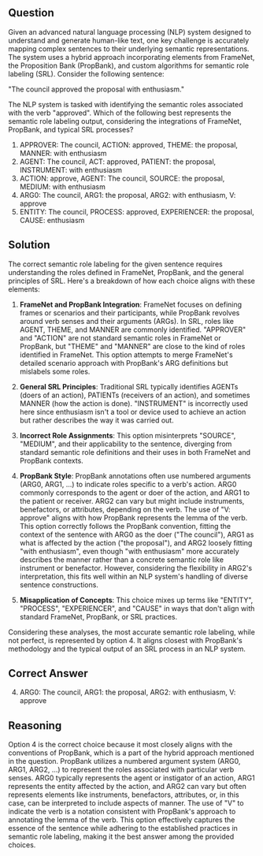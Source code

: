 ## Question
Given an advanced natural language processing (NLP) system designed to understand and generate human-like text, one key challenge is accurately mapping complex sentences to their underlying semantic representations. The system uses a hybrid approach incorporating elements from FrameNet, the Proposition Bank (PropBank), and custom algorithms for semantic role labeling (SRL). Consider the following sentence:

"The council approved the proposal with enthusiasm."

The NLP system is tasked with identifying the semantic roles associated with the verb "approved". Which of the following best represents the semantic role labeling output, considering the integrations of FrameNet, PropBank, and typical SRL processes?

1. APPROVER: The council, ACTION: approved, THEME: the proposal, MANNER: with enthusiasm
2. AGENT: The council, ACT: approved, PATIENT: the proposal, INSTRUMENT: with enthusiasm
3. ACTION: approve, AGENT: The council, SOURCE: the proposal, MEDIUM: with enthusiasm
4. ARG0: The council, ARG1: the proposal, ARG2: with enthusiasm, V: approve
5. ENTITY: The council, PROCESS: approved, EXPERIENCER: the proposal, CAUSE: enthusiasm

## Solution
The correct semantic role labeling for the given sentence requires understanding the roles defined in FrameNet, PropBank, and the general principles of SRL. Here's a breakdown of how each choice aligns with these elements:

1. **FrameNet and PropBank Integration**: FrameNet focuses on defining frames or scenarios and their participants, while PropBank revolves around verb senses and their arguments (ARGs). In SRL, roles like AGENT, THEME, and MANNER are commonly identified. "APPROVER" and "ACTION" are not standard semantic roles in FrameNet or PropBank, but "THEME" and "MANNER" are close to the kind of roles identified in FrameNet. This option attempts to merge FrameNet's detailed scenario approach with PropBank's ARG definitions but mislabels some roles.
   
2. **General SRL Principles**: Traditional SRL typically identifies AGENTs (doers of an action), PATIENTs (receivers of an action), and sometimes MANNER (how the action is done). "INSTRUMENT" is incorrectly used here since enthusiasm isn't a tool or device used to achieve an action but rather describes the way it was carried out.

3. **Incorrect Role Assignments**: This option misinterprets "SOURCE", "MEDIUM", and their applicability to the sentence, diverging from standard semantic role definitions and their uses in both FrameNet and PropBank contexts.

4. **PropBank Style**: PropBank annotations often use numbered arguments (ARG0, ARG1, ...) to indicate roles specific to a verb's action. ARG0 commonly corresponds to the agent or doer of the action, and ARG1 to the patient or receiver. ARG2 can vary but might include instruments, benefactors, or attributes, depending on the verb. The use of "V: approve" aligns with how PropBank represents the lemma of the verb. This option correctly follows the PropBank convention, fitting the context of the sentence with ARG0 as the doer ("The council"), ARG1 as what is affected by the action ("the proposal"), and ARG2 loosely fitting "with enthusiasm", even though "with enthusiasm" more accurately describes the manner rather than a concrete semantic role like instrument or benefactor. However, considering the flexibility in ARG2's interpretation, this fits well within an NLP system's handling of diverse sentence constructions.

5. **Misapplication of Concepts**: This choice mixes up terms like "ENTITY", "PROCESS", "EXPERIENCER", and "CAUSE" in ways that don't align with standard FrameNet, PropBank, or SRL practices.

Considering these analyses, the most accurate semantic role labeling, while not perfect, is represented by option 4. It aligns closest with PropBank's methodology and the typical output of an SRL process in an NLP system.

## Correct Answer
4. ARG0: The council, ARG1: the proposal, ARG2: with enthusiasm, V: approve

## Reasoning
Option 4 is the correct choice because it most closely aligns with the conventions of PropBank, which is a part of the hybrid approach mentioned in the question. PropBank utilizes a numbered argument system (ARG0, ARG1, ARG2, ...) to represent the roles associated with particular verb senses. ARG0 typically represents the agent or instigator of an action, ARG1 represents the entity affected by the action, and ARG2 can vary but often represents elements like instruments, benefactors, attributes, or, in this case, can be interpreted to include aspects of manner. The use of "V" to indicate the verb is a notation consistent with PropBank's approach to annotating the lemma of the verb. This option effectively captures the essence of the sentence while adhering to the established practices in semantic role labeling, making it the best answer among the provided choices.